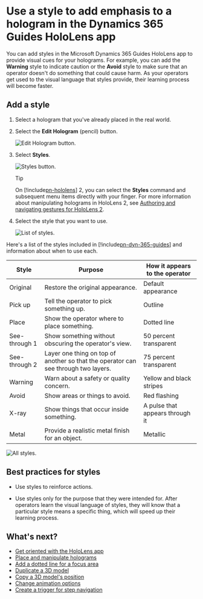 


# Use a style to add emphasis to a hologram in the Dynamics 365 Guides HoloLens app

You can add styles in the Microsoft Dynamics 365 Guides HoloLens app to provide visual cues for your holograms. For example, you can add the **Warning** style to 
indicate caution or the **Avoid** style to make sure that an operator doesn't do something that could cause harm. As your operators get used to the visual language 
that styles provide, their learning process will become faster.

## Add a style

1. Select a hologram that you've already placed in the real world.

2. Select the **Edit Hologram** (pencil) button.

    ![Edit Hologram button.](media/edit-hologram.png "Edit Hologram button")

3. Select **Styles**.

    ![Styles button.](media/edit-styles1.PNG "Styles button")

    > [!TIP]
    > On [!include[pn-hololens](../includes/pn-hololens.md)] 2, you can select the **Styles** command and subsequent menu items directly with your finger. For more information about manipulating holograms in HoloLens 2, see [Authoring and navigating gestures for HoloLens 2](authoring-gestures-HL2.md).

4. Select the style that you want to use.

    ![List of styles.](media/styles.png "List of styles")

Here's a list of the styles included in [!include[pn-dyn-365-guides](../includes/pn-dyn-365-guides.md)] and information about when to use each.

| Style | Purpose | How it appears to the operator |
|---|---|---|
| Original | Restore the original appearance. | Default appearance |
| Pick up | Tell the operator to pick something up. | Outline |
| Place | Show the operator where to place something. | Dotted line |
| See-through 1 | Show something without obscuring the operator's view. | 50 percent transparent |
| See-through 2 | Layer one thing on top of another so that the operator can see through two layers. | 75 percent transparent |
| Warning | Warn about a safety or quality concern. | Yellow and black stripes |
| Avoid | Show areas or things to avoid. | Red flashing |
| X-ray | Show things that occur inside something. | A pulse that appears through it |
| Metal | Provide a realistic metal finish for an object. | Metallic |

![All styles.](media/all-styles.PNG "All styles")

## Best practices for styles

- Use styles to reinforce actions.

- Use styles only for the purpose that they were intended for. After operators learn the visual language of styles, they will know that a particular style means a specific thing, which will speed up their learning process.

## What's next?

- [Get oriented with the HoloLens app](hololens-app-orientation.md)
- [Place and manipulate holograms](hololens-app-place-holograms.md)
- [Add a dotted line for a focus area](hololens-app-dotted-line.md)
- [Duplicate a 3D model](hololens-app-duplicate-model.md)
- [Copy a 3D model's position](hololens-app-copy-3D-model-position.md)
- [Change animation options](hololens-app-animations.md)
- [Create a trigger for step navigation](hololens-app-trigger.md)

